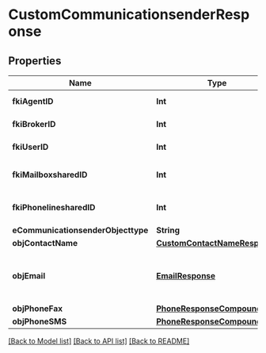 # CustomCommunicationsenderResponse

## Properties
Name | Type | Description | Notes
------------ | ------------- | ------------- | -------------
**fkiAgentID** | **Int** | The unique ID of the Agent. | [optional] 
**fkiBrokerID** | **Int** | The unique ID of the Broker. | [optional] 
**fkiUserID** | **Int** | The unique ID of the User | [optional] 
**fkiMailboxsharedID** | **Int** | The unique ID of the Mailboxshared | [optional] 
**fkiPhonelinesharedID** | **Int** | The unique ID of the Phonelineshared | [optional] 
**eCommunicationsenderObjecttype** | **String** |  | 
**objContactName** | [**CustomContactNameResponse**](CustomContactNameResponse.md) |  | 
**objEmail** | [**EmailResponse**](EmailResponse.md) | An Email Object and children to create a complete structure | [optional] 
**objPhoneFax** | [**PhoneResponseCompound**](PhoneResponseCompound.md) |  | [optional] 
**objPhoneSMS** | [**PhoneResponseCompound**](PhoneResponseCompound.md) |  | [optional] 

[[Back to Model list]](../README.md#documentation-for-models) [[Back to API list]](../README.md#documentation-for-api-endpoints) [[Back to README]](../README.md)


